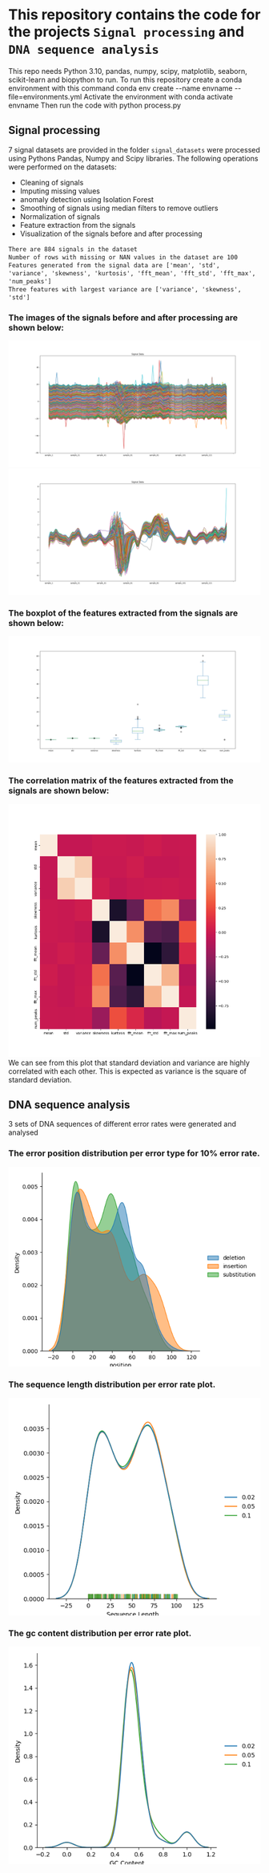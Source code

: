 
# This repository contains the code for the projects `Signal processing` and `DNA sequence analysis`
This repo needs Python 3.10, pandas, numpy, scipy, matplotlib, seaborn, scikit-learn and biopython to run.
To run this repository create a conda environment with this command conda env create --name envname --file=environments.yml
Activate the environment with conda activate envname
Then run the code with python process.py
## Signal processing
7 signal datasets are provided in the folder `signal_datasets` were processed using Pythons Pandas, Numpy and Scipy libraries. 
The following operations were performed on the datasets:
- Cleaning of signals
- Imputing missing values
- anomaly detection using Isolation Forest
- Smoothing of signals using median filters to remove outliers
- Normalization of signals
- Feature extraction from the signals
- Visualization of the signals before and after processing
```
There are 884 signals in the dataset
Number of rows with missing or NAN values in the dataset are 100
Features generated from the signal data are ['mean', 'std', 'variance', 'skewness', 'kurtosis', 'fft_mean', 'fft_std', 'fft_max', 'num_peaks']
Three features with largest variance are ['variance', 'skewness', 'std']
```

### The images of the signals before and after processing are shown below:
![Signal 1](images/raw_signal_data.png)
![Signal 2](images/cleaned_signal_data.png)

### The boxplot of the features extracted from the signals are shown below:
![Boxplot](images/features_boxplot.png)

### The correlation matrix of the features extracted from the signals are shown below:
![Correlation matrix](images/heatmap.png)
We can see from this plot that standard deviation and variance are highly correlated with each other. This is expected as variance is the square of standard deviation.

## DNA sequence analysis
3 sets of DNA sequences of different error rates were generated and analysed

### The error position distribution per error type for 10% error rate.
![Error distribution](images/error_distribution.png)

### The sequence length distribution per error rate plot.
![Sequence length distribution](images/sequence_length_distribution.png)

### The gc content distribution per error rate plot.
![GC content distribution](images/gc_content_distribution.png)

